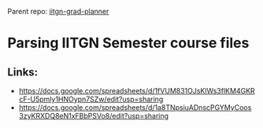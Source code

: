 Parent repo: [iitgn-grad-planner](https://github.com/akcgjc007/iitgn-grad-planner)

# Parsing IITGN Semester course files
## Links:
 - https://docs.google.com/spreadsheets/d/1fVUM831OJsKlWs3flKM4GKRcF-U5pmly1HNOypn7SZw/edit?usp=sharing
 - https://docs.google.com/spreadsheets/d/1a8TNpsiuADnscPGYMyCoos3zyKRXDQ8eN1xFBbPSVo8/edit?usp=sharing
